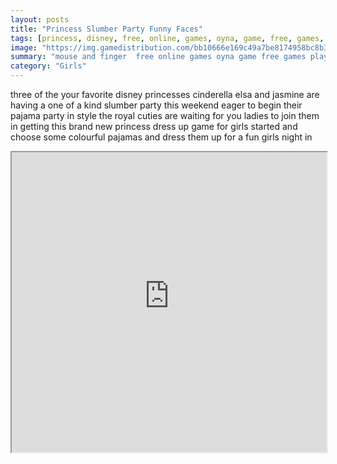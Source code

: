 ```yaml
---
layout: posts
title: "Princess Slumber Party Funny Faces"
tags: [princess, disney, free, online, games, oyna, game, free, games, play, play, games]
image: "https://img.gamedistribution.com/bb10666e169c49a7be8174958bc8b344-512x384.jpeg"
summary: "mouse and finger  free online games oyna game free games play play games"
category: "Girls"
---
```


three of the your favorite disney princesses cinderella elsa and jasmine are having a one of a kind slumber party this weekend eager to begin their pajama party in style the royal cuties are waiting for you ladies to join them in getting this brand new princess dress up game for girls started and choose some colourful pajamas and dress them up for a fun girls night in

<iframe width="100%" height="480px;" src="https://html5.gamedistribution.com/bb10666e169c49a7be8174958bc8b344/"></iframe>